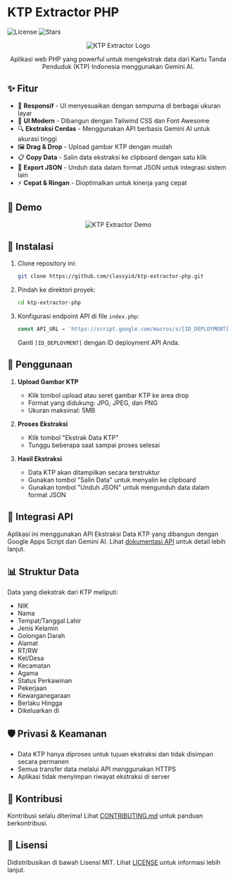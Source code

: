 # KTP Extractor PHP

![License](https://img.shields.io/github/license/classyid/ktp-extractor-php)
![Stars](https://img.shields.io/github/stars/classyid/ktp-extractor-php?style=social)

<p align="center">
  <img src="https://blog.classy.id/upload/gambar_berita/a26fa049152aa65e02e9c00b28a84bce_20250418212044.png" alt="KTP Extractor Logo"/>
</p>

<p align="center">
  Aplikasi web PHP yang powerful untuk mengekstrak data dari Kartu Tanda Penduduk (KTP) Indonesia menggunakan Gemini AI.
</p>

## ✨ Fitur

- 📱 **Responsif** - UI menyesuaikan dengan sempurna di berbagai ukuran layar
- 🎨 **UI Modern** - Dibangun dengan Tailwind CSS dan Font Awesome
- 🔍 **Ekstraksi Cerdas** - Menggunakan API berbasis Gemini AI untuk akurasi tinggi
- 🖼️ **Drag & Drop** - Upload gambar KTP dengan mudah
- 📋 **Copy Data** - Salin data ekstraksi ke clipboard dengan satu klik
- 💾 **Export JSON** - Unduh data dalam format JSON untuk integrasi sistem lain
- ⚡ **Cepat & Ringan** - Dioptimalkan untuk kinerja yang cepat

## 🚀 Demo

<p align="center">
  <img src="https://blog.classy.id/upload/gambar_berita/a26fa049152aa65e02e9c00b28a84bce_20250418212044.png" alt="KTP Extractor Demo"/>
</p>

## 🔧 Instalasi

1. Clone repository ini:
   ```bash
   git clone https://github.com/classyid/ktp-extractor-php.git
   ```

2. Pindah ke direktori proyek:
   ```bash
   cd ktp-extractor-php
   ```

3. Konfigurasi endpoint API di file `index.php`:
   ```javascript
   const API_URL = 'https://script.google.com/macros/s/[ID_DEPLOYMENT]/exec';
   ```
   Ganti `[ID_DEPLOYMENT]` dengan ID deployment API Anda.


## 📝 Penggunaan

1. **Upload Gambar KTP**
   - Klik tombol upload atau seret gambar KTP ke area drop
   - Format yang didukung: JPG, JPEG, dan PNG
   - Ukuran maksimal: 5MB

2. **Proses Ekstraksi**
   - Klik tombol "Ekstrak Data KTP"
   - Tunggu beberapa saat sampai proses selesai

3. **Hasil Ekstraksi**
   - Data KTP akan ditampilkan secara terstruktur
   - Gunakan tombol "Salin Data" untuk menyalin ke clipboard
   - Gunakan tombol "Unduh JSON" untuk mengunduh data dalam format JSON

## 🔌 Integrasi API

Aplikasi ini menggunakan API Ekstraksi Data KTP yang dibangun dengan Google Apps Script dan Gemini AI. Lihat [dokumentasi API](./docs/API-DOCUMENTATION.md) untuk detail lebih lanjut.

## 📊 Struktur Data

Data yang diekstrak dari KTP meliputi:

- NIK
- Nama
- Tempat/Tanggal Lahir
- Jenis Kelamin
- Golongan Darah
- Alamat
- RT/RW
- Kel/Desa
- Kecamatan
- Agama
- Status Perkawinan
- Pekerjaan
- Kewarganegaraan
- Berlaku Hingga
- Dikeluarkan di

## 🛡️ Privasi & Keamanan

- Data KTP hanya diproses untuk tujuan ekstraksi dan tidak disimpan secara permanen
- Semua transfer data melalui API menggunakan HTTPS
- Aplikasi tidak menyimpan riwayat ekstraksi di server

## 🤝 Kontribusi

Kontribusi selalu diterima! Lihat [CONTRIBUTING.md](./CONTRIBUTING.md) untuk panduan berkontribusi.

## 📄 Lisensi

Didistribusikan di bawah Lisensi MIT. Lihat [LICENSE](./LICENSE) untuk informasi lebih lanjut.
